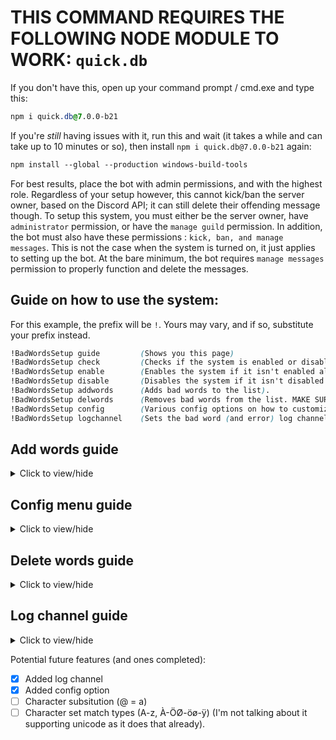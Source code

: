 # THIS COMMAND REQUIRES THE FOLLOWING NODE MODULE TO WORK: `quick.db`
If you don't have this, open up your command prompt / cmd.exe and type this:
```css
npm i quick.db@7.0.0-b21
```
If you're *still* having issues with it, run this and wait (it takes a while and can take up to 10 minutes or so), then install `npm i quick.db@7.0.0-b21` again:
```css
npm install --global --production windows-build-tools
```

For best results, place the bot with admin permissions, and with the highest role. Regardless of your setup however, this cannot kick/ban the server owner, based on the Discord API; it can still delete their offending message though.
To setup this system, you must either be the server owner, have `administrator` permission, or have the `manage guild` permission. In addition, the bot must also have these permissions : `kick, ban, and manage messages`. This is not the case when the system is turned on, it just applies to setting up the bot. At the bare minimum, the bot requires `manage messages` permission to properly function and delete the messages.


## Guide on how to use the system:
For this example, the prefix will be `!`. Yours may vary, and if so, substitute your prefix instead.
```css
!BadWordsSetup guide         (Shows you this page)
!BadWordsSetup check         (Checks if the system is enabled or disabled).
!BadWordsSetup enable        (Enables the system if it isn't enabled already).
!BadWordsSetup disable       (Disables the system if it isn't disabled already).
!BadWordsSetup addwords      (Adds bad words to the list).
!BadWordsSetup delwords      (Removes bad words from the list. MAKE SURE YOU HAVE THE SYSTEM DISABLED FIRST!!!).
!BadWordsSetup config        (Various config options on how to customize the way it identifies bad words).
!BadWordsSetup logchannel    (Sets the bad word (and error) log channel for the bot).
```
## Add words guide    
<details>
  <summary>Click to view/hide</summary>
  <p>
<!--  -->
    
**`!BadWordsSetup addwords word1 | word2|word3|word4|multiple words| multiple words 2`**   Doing this will add each word split by the pipe character `|`, and assign it the delete action. You can also do:

**`!BadWordsSetup addwords word1:delete| word2:ban|word3:kick|word4:ban|multiple words:kick| multiple words 2:delete`**   You can also have words/phrases that include the colon character `:` as well:

**`!BadWordsSetup addwords word1:word2 | word2:word5|word3:word99|word4:word15:delete|multiple words:1500| multiple words 2:niceness:ban`**
</p></details>


## Config menu guide   
<details>
  <summary>Click to view/hide</summary>
  <p>
<!--  -->
    
**`!BadWordsSetup config usertype check`**   Checks the current user type (*@mention* or *usertag*) This will show up as [@CoolGuy](https://github.com/DanTheComputerMan/javascript/edit/master/Discord%20Bot%20Maker%20(DBM)/RAW%20Data/Bad%20Words%20System/readme.md) or CoolGuy#9889

**`!BadWordsSetup config wordtype check`**   Checks the current word matching method (*matchany*, *matchanycasingmatters*, *matchword*, or *matchwordcasingmatters*)

***Breakdown:     (Sample string user typed: `Oh Hello Bob, I am going to the store today.`)   and the bad word `hell`.***
###### `matchany`: Does match. Exact 'hell' found in string (doesn't count casing). Doesn't matter that o is after hell *(Not recommended)*.
###### `matchanycasingmatters`: Does not match. Exact 'hell' not found in string (casing matters) *(Also not recommended)*.
###### `matchword`: Does not match. 'hell' word is not found b/c it's part of a larger word 'hello' (regardless of casing) *(recommended method)*.
###### `matchwordcasingmatters`: Does not match. 'hell' word is not found b/c it's part of a larger word 'hello'.

***Another Example:     (Sample string user typed: `Oh Hell Bob, that sucks for you, considering you're inhell`)   and the bad word `hell`.***
###### `matchany`: Does match. Exact 'hell' found in string (doesn't count casing).
###### `matchanycasingmatters`: Does match. Exact 'hell' found in string.
###### `matchword`: Does match. 'hell' is found (regardless of casing) *(recommended method)*.
###### `matchwordcasingmatters`: Does not match. 'hell' word is not found (casing matters).
</p></details>



## Delete words guide   
<details>
  <summary>Click to view/hide</summary>
  <p>
<!--  -->
    
**`!BadWordsSetup delwords word1 | word2|word3|word4|multiple words| multiple words 2`**   Doing this will remove each word split by the pipe character `|` from the bad word list. __**REMEMBER TO DISABLE THE SYSTEM FIRST, AS THE BOT WILL TRY TO DELETE THOSE WORDS**__

</p></details>



## Log channel guide   
<details>
  <summary>Click to view/hide</summary>
  <p>
<!--  -->
    
**`!BadWordsSetup logchannel #bad-word-log`**   Mention a channel to set that channel as the log channel for your guild.

</p></details>



Potential future features (and ones completed):
- [x] Added log channel
- [x] Added config option
- [ ] Character subsitution (@ = a)
- [ ] Character set match types (A-z, À-ÖØ-öø-ÿ) (I'm not talking about it supporting unicode as it does that already).
